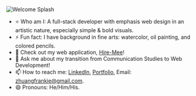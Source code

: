 ![Welcome Splash](https://s3-us-west-1.amazonaws.com/frankiehliu.com/Frankie+H.+Liu+(1).png)
- :star: Who am I: A full-stack developer with emphasis web design in an artistic nature, especially simple & bold visuals.
- ⚡ Fun fact: I have background in fine arts: watercolor, oil painting, and colored pencils.
- 🔭 Check out my web application, [Hire-Mee](http://54.183.118.152:3000/)!
- 💬 Ask me about my transition from Communication Studies to Web Development!
- 📫 How to reach me: [LinkedIn](https://www.linkedin.com/in/liufrankie/), [Portfolio](https://www.frankiehliu.com/), Email: zhuangfrankie@gmail.com.
- 😄 Pronouns: He/Him/His.

